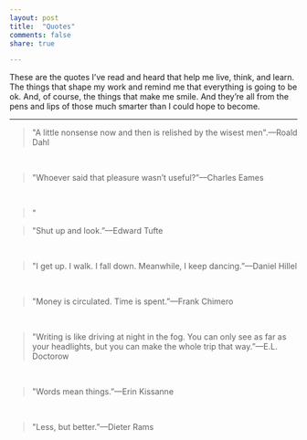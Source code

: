 ```yaml
---
layout: post
title:  "Quotes"
comments: false
share: true

---
```

These are the quotes I’ve read and heard that help me live, think, and learn. The things that shape my work and remind me that everything is going to be ok. And, of course, the things that make me smile. And they’re all from the pens and lips of those much smarter than I could hope to become.

---
>"A little nonsense now and then is relished by the wisest men".—Roald Dahl

&nbsp;

>"Whoever said that pleasure wasn’t useful?”—Charles Eames

&nbsp;

>"
&nbsp;

>"Shut up and look.”—Edward Tufte

&nbsp;

>"I get up. I walk. I fall down. Meanwhile, I keep dancing.”—Daniel Hillel

&nbsp;

>"Money is circulated. Time is spent.”—Frank Chimero

&nbsp;

>"Writing is like driving at night in the fog. You can only see as far as your headlights, but you can make the whole trip that way.”—E.L. Doctorow

&nbsp;

>"Words mean things.”—Erin Kissanne

&nbsp;

>"Less, but better.”—Dieter Rams
